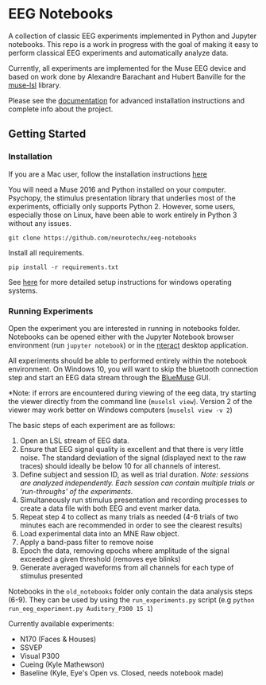 # EEG Notebooks


A collection of classic EEG experiments implemented in Python and Jupyter notebooks. This repo is a work in progress with the goal of making it easy to perform classical EEG experiments and automatically analyze data.

Currently, all experiments are implemented for the Muse EEG device and based on work done by Alexandre Barachant and Hubert Banville for the [muse-lsl](https://github.com/alexandrebarachant/muse-lsl) library. 

Please see the [documentation](http://eeg-notebooks.readthedocs.io/) for advanced installation instructions and complete info about the project.


## Getting Started


### Installation

If you are a Mac user, follow the installation instructions [here](MAC_INSTRUCTIONS.md)

You will need a Muse 2016 and Python installed on your computer. Psychopy, the stimulus presentation library that underlies most of the experiments, officially only supports Python 2. However, some users, especially those on Linux, have been able to work entirely in Python 3 without any issues.

`git clone https://github.com/neurotechx/eeg-notebooks`

Install all requirements.

`pip install -r requirements.txt`

See [here](http://eeg-notebooks.readthedocs.io/en/latest/setup_instructions_windows.html)
for more detailed setup instructions for windows operating systems.


### Running Experiments

Open the experiment you are interested in running in notebooks folder. Notebooks can be opened either with the Jupyter Notebook browser environment (run `jupyter notebook`) or in the [nteract](https://nteract.io/desktop) desktop application.

All experiments should be able to performed entirely within the notebook environment. On Windows 10, you will want to skip the bluetooth connection step and start an EEG data stream through the [BlueMuse](https://github.com/kowalej/BlueMuse) GUI.

*Note: if errors are encountered during viewing of the eeg data, try starting the viewer directly from the command line (`muselsl view`). Version 2 of the viewer may work better on Windows computers (`muselsl view -v 2`)

The basic steps of each experiment are as follows:
1. Open an LSL stream of EEG data.
2. Ensure that EEG signal quality is excellent and that there is very little noise. The standard deviation of the signal (displayed next to the raw traces) should ideally be below 10 for all channels of interest.
3. Define subject and session ID, as well as trial duration. *Note: sessions are analyzed independently. Each session can contain multiple trials or 'run-throughs' of the experiments.*
4. Simultaneously run stimulus presentation and recording processes to create a data file with both EEG and event marker data.
5. Repeat step 4 to collect as many trials as needed (4-6 trials of two minutes each are recommended in order to see the clearest results)
6. Load experimental data into an MNE Raw object.
7. Apply a band-pass filter to remove noise
8. Epoch the data, removing epochs where amplitude of the signal exceeded a given threshold (removes eye blinks)
9. Generate averaged waveforms from all channels for each type of stimulus presented

Notebooks in the `old_notebooks` folder only contain the data analysis steps (6-9). They can be used by using the `run_experiments.py` script (e.g `python run_eeg_experiment.py Auditory_P300 15 1`)

Currently available experiments: 
- N170 (Faces & Houses)
- SSVEP
- Visual P300
- Cueing (Kyle Mathewson)
- Baseline (Kyle, Eye's Open vs. Closed, needs notebook made)